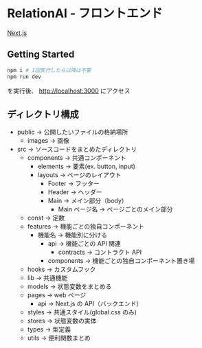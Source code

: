 # RelationAl - フロントエンド

[Next.js](https://nextjs.org/)

## Getting Started

```bash
npm i # 1回実行したら以降は不要
npm run dev
```

を実行後、 [http://localhost:3000](http://localhost:3000) にアクセス

## ディレクトリ構成

- public -> 公開したいファイルの格納場所
  - images -> 画像
- src -> ソースコードをまとめたディレクトリ
  - components -> 共通コンポーネント
    - elements -> 要素(ex. button, input)
    - layouts -> ページのレイアウト
      - Footer -> フッター
      - Header -> ヘッダー
      - Main -> メイン部分（body）
        - Main ページ名 -> ページごとのメイン部分
  - const -> 定数
  - features -> 機能ごとの独自コンポーネント
    - 機能名 -> 機能別に分ける
      - api -> 機能ごとの API 関連
        - contracts -> コントラクト API
      - components -> 機能ごとの独自コンポーネント置き場
  - hooks -> カスタムフック
  - lib -> 共通機能
  - models -> 状態変数をまとめる
  - pages -> web ページ
    - api -> Next.js の API（バックエンド）
  - styles -> 共通スタイル(global.css のみ)
  - stores -> 状態変数の実体
  - types -> 型定義
  - utils -> 便利関数まとめ
